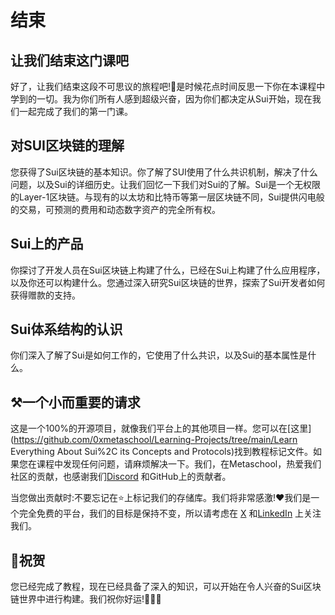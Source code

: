# 结束

## 让我们结束这门课吧

好了，让我们结束这段不可思议的旅程吧!🎉是时候花点时间反思一下你在本课程中学到的一切。我为你们所有人感到超级兴奋，因为你们都决定从Sui开始，现在我们一起完成了我们的第一门课。



## 对SUI区块链的理解

您获得了Sui区块链的基本知识。你了解了SUI使用了什么共识机制，解决了什么问题，以及Sui的详细历史。让我们回忆一下我们对Sui的了解。Sui是一个无权限的Layer-1区块链。与现有的以太坊和比特币等第一层区块链不同，Sui提供闪电般的交易，可预测的费用和动态数字资产的完全所有权。



## Sui上的产品

你探讨了开发人员在Sui区块链上构建了什么，已经在Sui上构建了什么应用程序，以及你还可以构建什么。您通过深入研究Sui区块链的世界，探索了Sui开发者如何获得赠款的支持。



## Sui体系结构的认识

你们深入了解了Sui是如何工作的，它使用了什么共识，以及Sui的基本属性是什么。



## ⚒️一个小而重要的请求

这是一个100%的开源项目，就像我们平台上的其他项目一样。您可以在[这里](https://github.com/0xmetaschool/Learning-Projects/tree/main/Learn Everything About Sui%2C its Concepts and Protocols)找到教程标记文件。如果您在课程中发现任何问题，请麻烦解决一下。我们，在Metaschool，热爱我们社区的贡献，也感谢我们[Discord](https://discord.com/invite/vbVMUwXWgc) 和GitHub上的贡献者。

当您做出贡献时:不要忘记在⭐️上标记我们的存储库。我们将非常感激!❤️我们是一个完全免费的平台，我们的目标是保持不变，所以请考虑在 [X](https://bit.ly/everything-about-sui-course-twitter) 和[LinkedIn](https://bit.ly/everything-about-sui-course-linkedin) 上关注我们。



## 🎊祝贺

您已经完成了教程，现在已经具备了深入的知识，可以开始在令人兴奋的Sui区块链世界中进行构建。我们祝你好运!✌🏻🔮